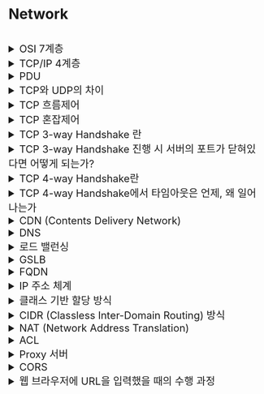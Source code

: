 # Network 

<br>

<details>
<summary style="font-size:20px">OSI 7계층</summary>
<div markdown="1">

#### OSI 7계층
* 네트워크의 통신 과정을 7단계로 나눠 표준화한 것
* ISO(국제표준기구)에서 만듦 

#### Application(7, Message or Data)
* 사용자에게 `실제 애플리케이션 서비스를 제공`하는 계층
* HTTP, FTP, DNS, DHCP
#### Presentation(6, Message or Data)
* 애플리케이션의 `데이터 형태와 구조를 변환(번역, 암호화, 압축)`시키는 계층
* 코드 간의 번역을 담당 -> 사용자 시스템에서 데이터의 형식상 차이를 다루는 부담을 응용 계층으로부터 덜어줌
#### Session(5, Message or Data)
* 양 끝단의 응용 프로세스가 `통신을 관리하기 위한 방법`을 제공
  * 동시 송수신 방식(duplex)- 반이중 방식(half-duplex), 전이중 방식(Full Duplex)의 통신 등
* 애플리케이션 간의 `TCP/IP 세션을 구축하고 관리하며 종료`시키는 계층
* Socket
#### Transport(4, Segment)
* 통신 `양단 간의 신뢰성 있는 통신`을 보장하는 계층
* TCP, UDP
#### Network(3, Packet)
* 목적지까지의 경로를 선택하고 `경로에 따라 패킷을 전달(라우팅)`해주는 계층
* IP / 라우터
#### Link(2, Frame)
* 인접한 `피어 간의 신뢰성 있는 통신`을 보장하는 계층
* ARP, MAC / 브릿지, 스위치
#### Physical(1, Bit)
* 전기적, 기계적, 기능적인 특성을 이용해서 `통신 케이블로 데이터를 전송`
* 리피터, 케이블, 허브, NIC

</div>
</details>

<details>
<summary style="font-size:20px">TCP/IP 4계층</summary>
<div markdown="1">

#### TCP/IP 4계층
* 네트워크 통신 과정을 4계층으로 나눠 표현한 것
* TCP/IP 4계층에서 에플리케이션 계층을 3개로 쪼개고 인터넷 계층을 네트워크 계층이라고 부르면서 링크 계층을 데이터 링크 계층과 물리 계층으로 나누면 OSI 7계층이 됨

#### Application(4, Message)
* HTTP, FTP, DNS, DHCP 같은 응용 프로그램이 사용되는 프로토콜 계층
#### Transport(3, Segment)
* 송신자와 수신자를 연결하는 통신 서비스를 제공하며 애플리케이션과 인터넷 계층 사이의 데이터가 전달될 때 중계하는 역할을 하는 계층
* TCP, UDP
#### Internet(2, Packet)
* 장치로부터 받은 네트워크 패킷을 IP 주소로 지정된 목적지로 전송하기 위해 사용되는 계층
* IP
#### Link(1,Frame/Bit)
* 전선, 광섬유, 무선 등 실질적으로 데이터를 전달하며 장치 간에 신호를 주고 받는 규칙을 정하는 계층

</div>
</details>


<details>
<summary style="font-size:20px">PDU</summary>
<div markdown="1">

#### PDU
* 네트워크 어떠한 계층에서 다른 계층으로 데이터가 전달될 때 한 덩이리의 단위를 PDU(Protocal Data Unit)이라고 함
* PDU는 메타 정보를 갖고 있는 `헤더`와 데이터를 의미하는 `페이로드`로 구성되며 계층마다 부르는 명칭이 다름

#### 캡슐화와 비캡슐화
* 캡슐화 과정은 상위 계층의 헤더와 데이터를 하위 계층의 데이터 부분에 포함시키고 해당 계층의 헤더를 삽입하는 과정
* 비캡슐화 과정은 하위 계층에서 상위 계층으로 가며 각 계층의 헤더 부분을 제거하는 과정
* 송신자의 애플리케이션 계층에서부터 각 계층에서 캡슐화를 통해 데이터가 생성되고 수신자의 링크 계층에서부터 각 계층에서 비캡슐화를 통해 데이터가 전달된다.

</div>
</details>

<details>
<summary style="font-size:20px">TCP와 UDP의 차이</summary>
<div markdown="1"> 

#### TCP
* `신뢰성을 보장하는 연결형 프로토콜`
* `흐름제어, 혼잡제어`를 제공
* 웹 HTTP 통신, 이메일, 파일 전송에서 사용 

#### UDP
* `신뢰성을 보장하지 않는 비연결형 프로토콜`
* 흐름제어, 혼잡제어를 제공하지 않음
* 속도 빠르고 연속성이 중요한 서비스(스트리밍)에서 사용
* UDP 자체는 신뢰성을 보장하지 않지만 추가적인 정의를 통해 보장 가능 (HTTP/3에서 QUIC 프로토콜) 

</div>
</details> 

<details>
<summary style="font-size:20px">TCP 흐름제어</summary>
<div markdown="1"> 

* `수신자와 송신자`의 메시지 처리속도 차이를 해결하기 위한 방법

#### 종류
##### Stop and Wait
* 전송한 패킷의 ACK을 수신하면 다음 패킷 전송 

##### Sliding Window
* 수신측에서 설정한 윈도우 크기만큼의 패킷을 ACK의 확인 없이 전송, 데이터의 흐름을 동적으로 조절
* `Go Back N`: Cumulative ACK(마지막으로 수신 성공한 패킷의 ACK을 계속 전송), 문제가 된 패킷부터 모두 재전송
* `Selective Repeat`: Individual ACK(수신 성공한 패킷의 개별 ACK 전송), 문제가 된 패킷만 재전송 

</div>
</details> 

<details>
<summary style="font-size:20px">TCP 혼잡제어</summary>
<div markdown="1"> 

* `송신자와 네트워크(라우터)`의 데이터 처리 속도 차이를 해결하기 위한 방법
* 패킷 Loss 시의 확인되는 `Timeout이나 3개의 Duplicate ACK`을 통해서 파악 가능 

#### 종류
* [참고] CWND: Congestion Window, ACK을 확인하지 않고도 보낼 수 있는 데이터 양 (Window Size)
* Slow Start: CWND가 1부터 지수적(2배)으로 증가
* Congestion Avoidance(혼잡 회피): CWND가 1씩 증가
* Fast Recovery(빠른 회복): CWND를 1/2배로 감소하고 선형적 증가 

##### TCP Tahoe
* Slow Start -> ssthresh 도달 -> Congestion Avoidance -> 3개의 duplicate ACK, Timeout 발생 -> Slow Start부터 반복 

##### TCP Reno
* Slow Start -> ssthresh 도달 -> Congestion Avoidance까지는 동일
* Congestion Avoidance 상황에서 3개의 duplicate ACK 발생 -> Fast Recovery
  * TCP Tahoe는 Slow Start로 진입
* Congestion Avoidance 상황에서 Timeout 발생 -> Slow Start 

</div>
</details>

<details>
<summary style="font-size:20px">TCP 3-way Handshake 란</summary>
<div markdown="1"> 

* 서버와 클라이언트가 TCP `연결을 성립할 때` 사용
* Client -> Server: 연결을 요청하는 `SYN(n) 전송`
* Server -> Client: 요청을 수락하는 ` ACK(n+1) 전송` + 연결을 요청하는 `SYN(m) 전송`
* Client -> Server: 요청을 수락하는 `ACK(m+1) 전송` 

#### 필요성
* TCP는 양방향 프로토콜이므로 클라이언트와 서버가 각각 서로에게 패킷을 전송할 수 있다는 것을 확인해야 됨 

#### Sequence Number를 난수로 이용하는 이유
* 연결을 맺을 때 사용하는 포트(port)는 유한 범위 내에서 사용하고 시간이 지남에 따라 재사용됨
* 따라서 두 통신 호스트가 과거에 사용된 포트 번호 쌍을 사용할 가능성이 존재함
* 서버 측에서는 패킷의 SYN을 보고 패킷을 구분하게 되는데, 난수가 아닌 순차적인 number가 전송된다면 이전의 연결로부터 오는 패킷으로 인식할 위험이 있음 

</div>
</details>

<details>
<summary style="font-size:20px">TCP 3-way Handshake 진행 시 서버의 포트가 닫혀있다면 어떻게 되는가?</summary>
<div markdown="1"> 

* ACK RST 전송 
* 서버는 RST(Reset) Flag bit를 1로 하여 응답
* 서버는 연결을 허용할 수 없다는 것을 알림

* 클라이언트 노드가 연결하려고 하는 port가 listening 하지 않고 있는 경우
* 어떠한 이유로 서버 노드가 해당 port로 연결을 완료하지 못한 경우. 예를 들어, 서버의 리소스 부족으로 connection을 허용하는데 필요한 리소스를 할당하지 못하는 경우

</div>
</details>

<details>
<summary style="font-size:20px">TCP 4-way Handshake란</summary>
<div markdown="1"> 

* 서버와 클라이언트가 TCP `연결을 종료할 때` 사용
* Client -> Server : 연결을 종료하는 `FIN(n) 전송`
* Server -> Client : 요청을 수락하는 `ACK(n+1) 전송`
* Server -> Client : 연결을 종료하는 `FIN(m) 전송`
* Client -> Server : 요청을 수락하는 `ACK(m+1) 전송` 

#### 필요성
* 클라이언트가 일방적으로 끊으면 서버는 `연결은 되어 있으나 요청이 없는 상태`로 오해할 수 있음
* 클라이언트는 데이터 전송을 끝냈다고 하더라도 서버는 전송할 것이 남아있을 수 있음 

</div>
</details>

<details>
<summary style="font-size:20px">TCP 4-way Handshake에서 타임아웃은 언제, 왜 일어나는가</summary>
<div markdown="1"> 

* 클라이언트가 서버의 FIN을 수신한 이후에 발생
* 서버의 지연된 패킷을 수신하기 위해 클라이언트에 `Timeout` 존재

</div>
</details>

<details>
<summary style="font-size:20px">CDN (Contents Delivery Network)</summary>
<div markdown="1"> 

![zz](https://user-images.githubusercontent.com/38900338/135851877-de1980d4-c90f-44c9-89d9-91899775feb6.PNG) 

#### 정의
* `지리적, 물리적으로 떨어져 있는` 사용자에게 웹 페이지 콘텐츠 `로드 지연을 최소화`하는, 촘촘히 `분산된 서버`로 이루어진 플랫폼 기술
* 각 지역에 캐시 서버(PoP, Points of Presence)를 분산 배치해, 가까운 사용자의 요청에 원본 서버가 아닌 캐시 서버가 콘텐츠를 전달 

#### 사용 시의 이점
* 지리적으로 가까운 캐시 서버가 응답하여 빠른 응답 가능
* Origin 서버에 문제가 생겨도 다른 서버로 대체가 가능해 안전성 증가
* 트래픽 집중 방지 가능 

#### 과정
* 클라이언트는 HTML, 이미지, CSS, JavaScript 파일 등 필요한 콘텐츠를 요청
* `콘텐츠에 대한 각 요청이 발생하면 최적으로 배치된 CDN 서버에 엔드유저가 매핑`
* CDN 서버는 요청된 파일의 `캐싱`된(사전 저장된) 버전으로 응답 

</div>
</details>

<details>
<summary style="font-size:20px">DNS</summary>
<div markdown="1"> 

#### 도메인
* 네트워크 상에서 컴퓨터를 식별하는 호스트명

#### DNS(Domin Name Server)
* 도메인을 실제 서버와 연결 시켜주는 서버

</div>
</details>

<details>
<summary style="font-size:20px">로드 밸런싱</summary>
<div markdown="1">

#### 로드 밸런서
* 로드 밸런싱 작업을 담당하는 장비
* NAT(Network Address Translation): 사설IP - 공인IP 전환
* Tunneling: 데이터를 캡슐화하여 연결된 노드만 캡슐을 해제할 수 있게 만듦
* DSR(동적 소스 라우팅): 요청에 대한 응답을 할 때 로드밸런서가 아닌 클라이언트의 IP로 응답

#### 로드 밸런싱
* 로드 밸런서를 클라이언트와 서버 사이에 두고, 부하가 집중되지 않도록 여러 서버에 분산하는 방식
* Scale out 시에 사용
* Server Load Balancing이라고도 불림

#### L4 로드 밸런싱

* IP와 PORT 기반의 로드 밸런싱
* 보통 L4 스위치 장비로 로드밸런싱하며 가격이 비쌈
* DNS, VIP, GSLB 를 통한 로드 밸런싱은 L4 로드밸런싱

#### L7 로드 밸런싱
* URI, Payload, Http Header, Cookie 등 기반의 로드 밸런싱
* 보통 L7 스위치 장비로 로드밸런싱하며 가격이 비쌈
* nginx나 apache 를 통한 로드 밸런싱은 L7 로드밸런싱이라고 할 수 있음

#### VIP(Virtual IP)
* 여러 개의 실제 서버를 대표하는 가상의 IP로 DNS와 VIP를 연결하여 다수의 서버에 연결할 때 사용
* VIP는 IP 기반의 `로드 밸런싱`하는 역할을 겸할 수 있음

</div>
</details>

<details>
<summary style="font-size:20px">GSLB</summary>
<div markdown="1"> 

#### GSLB(Global Server Load Balancing)
* DNS 기반의 로드 밸런싱으로 IP가 아닌 도메인을 갖음
* DNS와 VIP를 통해서 구성을 한 경우 한 IDC에 서버들이 몰려 있으면 DR 상황에서 문제가 생길 수 있기 때문에 서버의 위치를 고려할 수 있는 GSLB를 사용
* VIP와 GLSB를 함께 사용 할 수도 있고 VIP 없이 GSLB만 서버에 묶어서 구성할 수도 있음
* 일반적인 DNS 방식과 달리 헬스 체크를 통해서 서버가 죽은 경우 해당 서버로 요청이 가지 않도록 할 수 있음
* 일반적인 DNS 방식과 달리 L4/L7의 스위치가 추가로 필요

</div>
</details>

<details>
<summary style="font-size:20px">FQDN</summary>
<div markdown="1"> 

* Fully Qualified Domain Name의 약자로 전체 `주소 도메인 네임`
* 도메인 하위에 서브 도메인을 구성할 수 있는데 FQDN은 서브도메인까지 포함한 Full Domain

</div>
</details>

<details>
<summary style="font-size:20px">IP 주소 체계</summary>
<div markdown="1"> 

#### IPv4
* 현재 일반적으로 사용되는 주소 체계
* 32비트를 8비트로 단위로 점을 찍어 표기하는 방식
* 123.45.67.88 같은 방식으로 표기됨

#### IPv6
* 64비트를 16비트 단위로 점을 찍어 표기하는 방식
* 2001:db8::ff00:42:8329 같은 방식으로 표기됨

</div>
</details>

<details>
<summary style="font-size:20px">클래스 기반 할당 방식</summary>
<div markdown="1"> 

#### 클래스 기반 할당 방식
* 클래스를 구분하여 대역을 설정하여 앞에 있는 부분을 네트워크 주소, 그 뒷 부분을 주소인의 호스트 주소로 IP를 활용하는 방법
* A 클래스의 12.0.0.0 네트워크를 부여받았다면 12.255.255.255.255는 브로드 캐스트용 주소가 되며 12.0.0.1 ~ 12.255.255.255.254의 호스트 주소로 사용 가능

#### 클래스 A
* 앞에 첫번째 바이트를 네트워크 주소로 나머지 3개의 바이트를 호스트 주소로 사용
* 구분 비트가 0 -> 00000000.00000000.00000000.00000000 ~ 01111111.11111111.11111111.11111111
* 대역 0.0.0.0 ~ 127.255.255.255 사용

#### 클래스 B
* 앞에서부터 두번째 바이트까지를 네트워크 주소로 나머지 2개의 바이트를 호스트 주소로 사용
* 구분 비트가 10 -> 10000000.00000000.00000000.00000000 ~ 10111111.11111111.11111111.11111111
* 대역 128.0.0.0 ~ 191.255.255.255 사용

#### 클래스 C
* 앞에서부터 세번째 바이트까지를 네트워크 주소로 나머지 1개의 바이트를 호스트 주소로 사용
* 구분 비트가 110 -> 11000000.00000000.00000000.00000000 ~ 11011111.11111111.11111111.11111111
* 대역 192.0.0.0 ~ 223.255.255.255 사용

</div>
</details>

<details>
<summary style="font-size:20px">CIDR (Classless Inter-Domain Routing) 방식</summary>
<div markdown="1"> 

* 클래스 없는 도메인 간 라우팅 기법
* 최신의 IP 주소 할당 방법으로 정적이였던 클래스 방식에 비해 IP 주소의 영역을 여러 네트워크 영역으로 나눌 수 있기 때문에 기존방식에 비해 유연 
* 서브넷의 최대 호스트 수를 유추할 수 있음
* 예를 들면 10.0.2.23/xx 같은 형식
  * xx 자리수까지는 고정 IP
* 서브넷의 사용 가능 IP 수: 2^(32-xx) - 2
  * 첫번째: 네트워크 주소, 마지막: 브로드캐스팅 주소
  
</div>
</details>

<details>
<summary style="font-size:20px">NAT (Network Address Translation)</summary>
<div markdown="1"> 

#### 정의
* IP 패킷의 TCP/UDP 포트 숫자와 소스 및 목적지의 IP 주소 등을 `재기록`하면서 `라우터`를 통해 통신하는 기술
* 외부에 공개된 `공인(Public) IP`와 내부에서 사용하는 `사설(Private) IP`를 `맵핑`하여 원활히 통신할 수 있게 하는 기술
* IPv4 주소 체계로 많은 주소를 표기하지 못했는데 이를 해결해준 기술
* 사설 IP를 통하기 때문에 내부망 IP들이 노출되지 않으므로 보안적 강점이 있음

#### 목적
##### 공인 IP 부족 문제 해결
* 한정적인 IP를 다수가 공유해 IP 절약 가능
##### 보안성
* 사설망을 외부로부터 보호할 수 있음
  * 외부에서 사설 IP를 알 방법이 없어 내부 네트워크와 호스트를 보호 가능 

#### 동작 원리
#### 외부로 요청 패킷 전송
* 패켓 헤더 = `소스 IP: 사설 IP`, `목적 IP: 목적지 IP`
* 게이트웨이에서 `소스 IP: 게이트웨이의 공인 IP`로 변경, `목적 IP: 목적지 IP` 변경 없음
* NAT 테이블에 맵핑 내역을 저장 (포트도 기록) 

### 응답 패킷 받기
* 패켓 헤더 = `소스 IP: 목적지 IP`, `목적 IP: 게이트웨이의 공인 IP`
* 게이트웨이에서 `소스 IP: 목적지 IP` 변경 없음, `목적 IP: 사설 IP` 로 변경 (재기록)
* NAT 테이블을 참조하여 수정 

</div>
</details>

<details>
<summary style="font-size:20px">ACL</summary>
<div markdown="1"> 

* Access Control List의 약자로 네트워크 망에 접근을 허가하는 IP 리스트와 포트

</div>
</details>

<details>
<summary style="font-size:20px">Proxy 서버</summary>
<div markdown="1"> 

#### 프록시

* 다른 서버와 통신하기 전에 반드시 거치도록 되어 있는 서버로 `클라이언트가 프록시를 통해서 다른 네트워크 서비스에 간접적으로 접속하게하는 서버 프로그램` 함
* Access Control, Cache, 보안 등의 기능을 할 수 있음
* 포워드 프록시라고 부르기도 함

#### 리버스 프록시
* 한 대 이상의 서버로부터 자원을 추출하여 클라이언트에 전달하는 프록시 서버
* 부하 분산이 가능
* 주로 웹 서버를 통해 리버스 프록시 서버를 구축

</div>
</details>

<details>
<summary style="font-size:20px">CORS</summary>
<div markdown="1"> 

* 교차 출처 리소스 공유(Cross-Origin Resource Sharing, CORS)는 추가 HTTP 헤더를 사용하여, 한 출처에서 실행 중인 웹 애플리케이션이 다른 출처의 선택한 자원에 접근할 수 있는 권한을 부여하도록 브라우저에 알려주는 체제
* 브라우저에서 동작하는 정책

</div>
</details>

<details>
<summary style="font-size:20px">웹 브라우저에 URL을 입력했을 때의 수행 과정</summary>
<div markdown="1">

* 사용자의 PC는 `DHCP 서버`에서 사용자 `자신의 IP 주소`, `가장 가까운 라우터의 IP 주소`, `가장 가까운 DNS서버의 IP 주소`를 받음
* `DNS` 서버로 쿼리를 전송해 URL의 `IP 주소`를 응답받음
  * `ARP`를 이용하여 가장 가까운 라우터의 IP 주소로 MAC 주소를 얻어 요청 전송
* TCP Socket을 통해 웹 서버와 `3-Way Hand Shaking`을 하여 연결
* `HTTP Request`가 TCP Socket을 통해 보내지고, 응답으로 웹페이지의 정보가 사용자의 PC에 전달

#### 참고
* DHCP: IP 주소 및 TCP/IP 설정을 클라이언트에 자동으로 제공하는 프로토콜
* DNS: IP 주소와 도메인의 매핑 정보를 관리하는 프로토콜
* ARP: IP 주소를 물리 주소로 변환하는 프로토콜
* IP 주소: 컴퓨터 마다 부여된 고유의 주소, 변할 수 있음
* MAC 주소: NIC 카드 마다 부여된 네트워크 장비 고유의 주소, 변하지 않음

</div>
</details>
